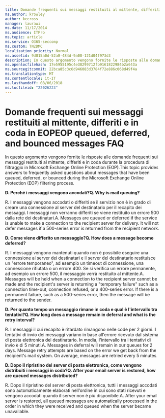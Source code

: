 ```yaml
---
title: Domande frequenti sui messaggi restituiti al mittente, differiti e in coda in EOP
ms.author: krowley
author: kccross
manager: laurawi
ms.date: 11/17/2014
ms.audience: ITPro
ms.topic: article
ms.service: O365-seccomp
ms.custom: TN2DMC
localization_priority: Normal
ms.assetid: 9d015a0d-52a0-484d-9a08-121d04f973d3
description: In questo argomento vengono fornite le risposte alle domande frequenti sui messaggi restituiti al mittente, differiti e in coda durante la procedura di filtraggio in Microsoft Exchange Online Protection (EOP).
ms.openlocfilehash: 17e5955195c4e38299712fb9161822984b2a643a
ms.sourcegitcommit: 22bca85c3c6d946083d3784f72e886c068d49f4a
ms.translationtype: MT
ms.contentlocale: it-IT
ms.lasthandoff: 08/06/2018
ms.locfileid: "22026223"
---
```

# <a name="eop-queued-deferred-and-bounced-messages-faq"></a><span data-ttu-id="3deff-103">Domande frequenti sui messaggi restituiti al mittente, differiti e in coda in EOP</span><span class="sxs-lookup"><span data-stu-id="3deff-103">EOP queued, deferred, and bounced messages FAQ</span></span>

<span data-ttu-id="3deff-104">In questo argomento vengono fornite le risposte alle domande frequenti sui messaggi restituiti al mittente, differiti e in coda durante la procedura di filtraggio in Microsoft Exchange Online Protection (EOP).</span><span class="sxs-lookup"><span data-stu-id="3deff-104">This topic provides answers to frequently asked questions about messages that have been queued, deferred, or bounced during the Microsoft Exchange Online Protection (EOP) filtering process.</span></span>
  
 <span data-ttu-id="3deff-105">**D. Perché i messaggi vengono accodati?**</span><span class="sxs-lookup"><span data-stu-id="3deff-105">**Q. Why is mail queuing?**</span></span>
  
<span data-ttu-id="3deff-p101">R. I messaggi vengono accodati o differiti se il servizio non è in grado di creare una connessione al server del destinatario per il recapito dei messaggi. I messaggi non verranno differiti se viene restituito un errore 500 dalla rete dei destinatari.</span><span class="sxs-lookup"><span data-stu-id="3deff-p101">A. Messages are queued or deferred if the service is unable to make a connection to the recipient server for delivery. It will not defer messages if a 500-series error is returned from the recipient network.</span></span>
  
 <span data-ttu-id="3deff-109">**D. Come viene differito un messaggio?**</span><span class="sxs-lookup"><span data-stu-id="3deff-109">**Q. How does a message become deferred?**</span></span>
  
<span data-ttu-id="3deff-p102">R. I messaggi vengono mantenuti quando non è possibile eseguire una connessione al server dei destinatari e il server del destinatario restituisce un "errore temporaneo", ad esempio un timeout di connessione, una connessione rifiutata o un errore 400. Se si verifica un errore permanente, ad esempio un errore 500, il messaggio verrà restituito al mittente.</span><span class="sxs-lookup"><span data-stu-id="3deff-p102">A. Messages will be held when a connection to the recipient server cannot be made and the recipient's server is returning a "temporary failure" such as a connection time-out, connection refused, or a 400-series error. If there is a permanent failure, such as a 500-series error, then the message will be returned to the sender.</span></span>
  
 <span data-ttu-id="3deff-113">**D. Per quanto tempo un messaggio rimane in coda e qual è l'intervallo tra tentativi?**</span><span class="sxs-lookup"><span data-stu-id="3deff-113">**Q. How long does a message remain in deferral and what is the retry interval?**</span></span>
  
<span data-ttu-id="3deff-p103">R. I messaggi il cui recapito è ritardato rimangono nelle code per 2 giorni. I tentativi di invio dei messaggi variano in base all'errore ricevuto dal sistema di posta elettronica del destinatario. In media, l'intervallo tra i tentativi di invio è di 5 minuti.</span><span class="sxs-lookup"><span data-stu-id="3deff-p103">A. Messages in deferral will remain in our queues for 2 days. Message retry attempts are based on the error we get back from the recipient's mail system. On average, messages are retried every 5 minutes.</span></span>
  
 <span data-ttu-id="3deff-118">**D. Dopo il ripristino del server di posta elettronica, come vengono distribuiti i messaggi in coda?**</span><span class="sxs-lookup"><span data-stu-id="3deff-118">**Q. After your email server is restored, how are queued messages distributed?**</span></span>
  
<span data-ttu-id="3deff-p104">R. Dopo il ripristino del server di posta elettronica, tutti i messaggi accodati sono automaticamente elaborati nell'ordine in cui sono stati ricevuti e vengono accodati quando il server non è più disponibile.</span><span class="sxs-lookup"><span data-stu-id="3deff-p104">A. After your email server is restored, all queued messages are automatically processed in the order in which they were received and queued when the server became unavailable.</span></span> 
  

